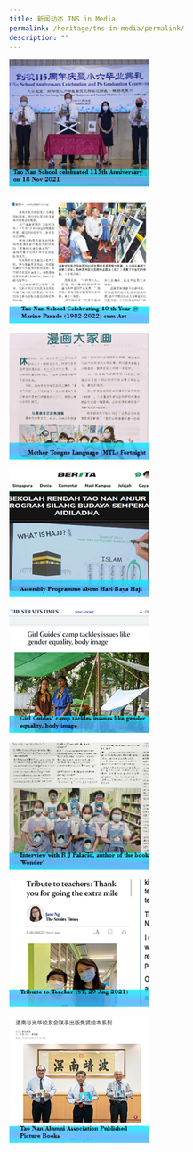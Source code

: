 ```yaml
---
title: 新闻动态 TNS in Media
permalink: /heritage/tns-in-media/permalink/
description: ""
---
```

<p><a href="[google.com/linkhere](http://google.com/linkhere)"><img style="width:50%" src="/images/tns1.png"></a></p>

<p><a href="[google.com/linkhere](http://google.com/linkhere)"><img style="width:50%" src="/images/tns2.png"></a></p>

<p><a href="[google.com/linkhere](http://google.com/linkhere)"><img style="width:50%" src="/images/tns3.png"></a></p>

<p><a href="[google.com/linkhere](http://google.com/linkhere)"><img style="width:50%" src="/images/tns4.png"></a></p>

<p><a href="[google.com/linkhere](http://google.com/linkhere)"><img style="width:50%" src="/images/tns5.png"></a></p>

<p><a href="[google.com/linkhere](http://google.com/linkhere)"><img style="width:50%" src="/images/tns6.png"></a></p>

<p><a href="[google.com/linkhere](http://google.com/linkhere)"><img style="width:50%" src="/images/tns7.png"></a></p>

<p><a href="[google.com/linkhere](http://google.com/linkhere)"><img style="width:50%" src="/images/tns8.png"></a></p>